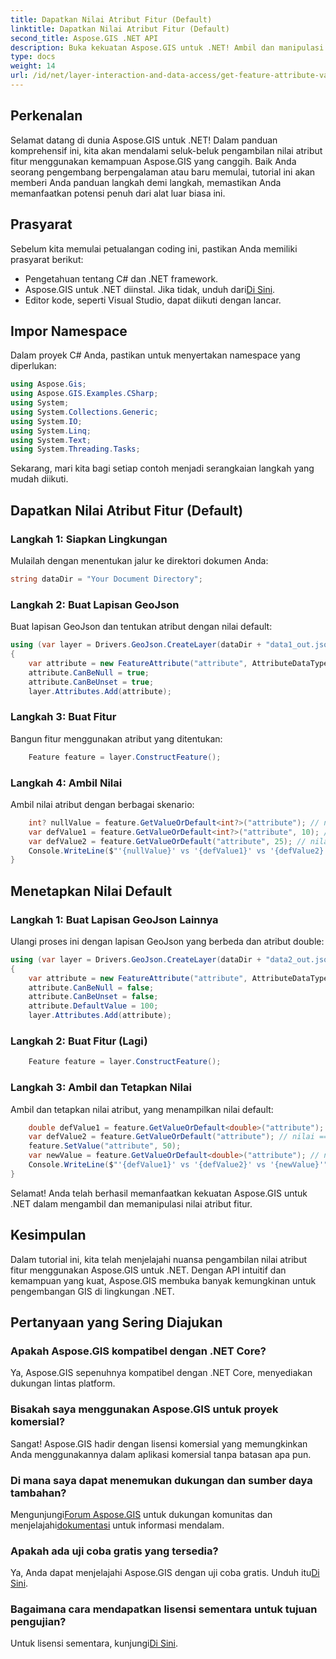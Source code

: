 ```yaml
---
title: Dapatkan Nilai Atribut Fitur (Default)
linktitle: Dapatkan Nilai Atribut Fitur (Default)
second_title: Aspose.GIS .NET API
description: Buka kekuatan Aspose.GIS untuk .NET! Ambil dan manipulasi nilai atribut fitur dengan mudah menggunakan panduan langkah demi langkah ini. Unduh uji coba Anda sekarang!
type: docs
weight: 14
url: /id/net/layer-interaction-and-data-access/get-feature-attribute-value-default/
---
```

## Perkenalan
Selamat datang di dunia Aspose.GIS untuk .NET! Dalam panduan komprehensif ini, kita akan mendalami seluk-beluk pengambilan nilai atribut fitur menggunakan kemampuan Aspose.GIS yang canggih. Baik Anda seorang pengembang berpengalaman atau baru memulai, tutorial ini akan memberi Anda panduan langkah demi langkah, memastikan Anda memanfaatkan potensi penuh dari alat luar biasa ini.
## Prasyarat
Sebelum kita memulai petualangan coding ini, pastikan Anda memiliki prasyarat berikut:
- Pengetahuan tentang C# dan .NET framework.
-  Aspose.GIS untuk .NET diinstal. Jika tidak, unduh dari[Di Sini](https://releases.aspose.com/gis/net/).
- Editor kode, seperti Visual Studio, dapat diikuti dengan lancar.
## Impor Namespace
Dalam proyek C# Anda, pastikan untuk menyertakan namespace yang diperlukan:
```csharp
using Aspose.Gis;
using Aspose.GIS.Examples.CSharp;
using System;
using System.Collections.Generic;
using System.IO;
using System.Linq;
using System.Text;
using System.Threading.Tasks;
```
Sekarang, mari kita bagi setiap contoh menjadi serangkaian langkah yang mudah diikuti.
## Dapatkan Nilai Atribut Fitur (Default)
### Langkah 1: Siapkan Lingkungan
Mulailah dengan menentukan jalur ke direktori dokumen Anda:
```csharp
string dataDir = "Your Document Directory";
```
### Langkah 2: Buat Lapisan GeoJson
Buat lapisan GeoJson dan tentukan atribut dengan nilai default:
```csharp
using (var layer = Drivers.GeoJson.CreateLayer(dataDir + "data1_out.json"))
{
    var attribute = new FeatureAttribute("attribute", AttributeDataType.Integer);
    attribute.CanBeNull = true;
    attribute.CanBeUnset = true;
    layer.Attributes.Add(attribute);
```
### Langkah 3: Buat Fitur
Bangun fitur menggunakan atribut yang ditentukan:
```csharp
    Feature feature = layer.ConstructFeature();
```
### Langkah 4: Ambil Nilai
Ambil nilai atribut dengan berbagai skenario:
```csharp
    int? nullValue = feature.GetValueOrDefault<int?>("attribute"); // nilai == nol
    var defValue1 = feature.GetValueOrDefault<int?>("attribute", 10); // nilai == 10
    var defValue2 = feature.GetValueOrDefault("attribute", 25); // nilai == 10
    Console.WriteLine($"'{nullValue}' vs '{defValue1}' vs '{defValue2}'");
}
```
## Menetapkan Nilai Default
### Langkah 1: Buat Lapisan GeoJson Lainnya
Ulangi proses ini dengan lapisan GeoJson yang berbeda dan atribut double:
```csharp
using (var layer = Drivers.GeoJson.CreateLayer(dataDir + "data2_out.json"))
{
    var attribute = new FeatureAttribute("attribute", AttributeDataType.Double);
    attribute.CanBeNull = false;
    attribute.CanBeUnset = false;
    attribute.DefaultValue = 100;
    layer.Attributes.Add(attribute);
```
### Langkah 2: Buat Fitur (Lagi)
```csharp
    Feature feature = layer.ConstructFeature();
```
### Langkah 3: Ambil dan Tetapkan Nilai
Ambil dan tetapkan nilai atribut, yang menampilkan nilai default:
```csharp
    double defValue1 = feature.GetValueOrDefault<double>("attribute"); // nilai == 100
    var defValue2 = feature.GetValueOrDefault("attribute"); // nilai == 100
    feature.SetValue("attribute", 50);
    var newValue = feature.GetValueOrDefault<double>("attribute"); // nilai == 50
    Console.WriteLine($"'{defValue1}' vs '{defValue2}' vs '{newValue}'");
}
```
Selamat! Anda telah berhasil memanfaatkan kekuatan Aspose.GIS untuk .NET dalam mengambil dan memanipulasi nilai atribut fitur.
## Kesimpulan
Dalam tutorial ini, kita telah menjelajahi nuansa pengambilan nilai atribut fitur menggunakan Aspose.GIS untuk .NET. Dengan API intuitif dan kemampuan yang kuat, Aspose.GIS membuka banyak kemungkinan untuk pengembangan GIS di lingkungan .NET.
## Pertanyaan yang Sering Diajukan
### Apakah Aspose.GIS kompatibel dengan .NET Core?
Ya, Aspose.GIS sepenuhnya kompatibel dengan .NET Core, menyediakan dukungan lintas platform.
### Bisakah saya menggunakan Aspose.GIS untuk proyek komersial?
Sangat! Aspose.GIS hadir dengan lisensi komersial yang memungkinkan Anda menggunakannya dalam aplikasi komersial tanpa batasan apa pun.
### Di mana saya dapat menemukan dukungan dan sumber daya tambahan?
 Mengunjungi[Forum Aspose.GIS](https://forum.aspose.com/c/gis/33) untuk dukungan komunitas dan menjelajahi[dokumentasi](https://reference.aspose.com/gis/net/) untuk informasi mendalam.
### Apakah ada uji coba gratis yang tersedia?
 Ya, Anda dapat menjelajahi Aspose.GIS dengan uji coba gratis. Unduh itu[Di Sini](https://releases.aspose.com/).
### Bagaimana cara mendapatkan lisensi sementara untuk tujuan pengujian?
 Untuk lisensi sementara, kunjungi[Di Sini](https://purchase.aspose.com/temporary-license/).